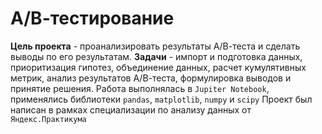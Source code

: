 # А/В-тестирование
**Цель проекта** - проанализировать результаты А/В-теста и сделать выводы по его результатам.
**Задачи** - импорт и подготовка данных, приоритизация гипотез, объединение данных, расчет кумулятивных метрик, анализ результатов А/В-теста, 
формулировка выводов и принятие решения.
Работа выполнялась в `Jupiter Notebook`, применялись библиотеки `pandas`, `matplotlib`, `numpy` и `scipy`
Проект был написан в рамках специализации по анализу данных от `Яндекс.Практикума`
